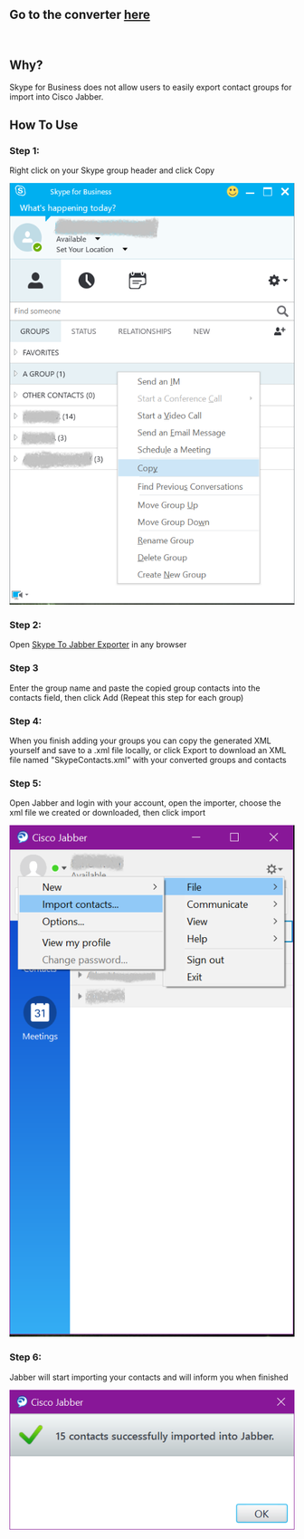 ## Go to the converter [here](https://newb23.github.io/Skype-To-Jabber-Contact-Converter/)
<br>

## Why?

Skype for Business does not allow users to easily export contact groups for import into Cisco Jabber.

## How To Use

### Step 1:

Right click on your Skype group header and click Copy

![Copy contacts group from skype](https://raw.githubusercontent.com/Fahd-Harb/Skype-Contacts-To-Jabber-Extractor/master/S4B_ScreenShoot.png)

### Step 2:

Open [Skype To Jabber Exporter](https://newb23.github.io/Skype-To-Jabber-Contact-Converter/) in any browser

### Step 3

Enter the group name and paste the copied group contacts into the contacts field, then click Add (Repeat this step for each group)

### Step 4:

When you finish adding your groups you can copy the generated XML yourself and save to a .xml file locally, or click Export to download an XML file named "SkypeContacts.xml" with your converted groups and contacts

### Step 5:

Open Jabber and login with your account, open the importer, choose the xml file we created or downloaded, then click import

![Importing Contacts to Jabber](https://raw.githubusercontent.com/Fahd-Harb/Skype-Contacts-To-Jabber-Extractor/master/Jabber%20ScreenShot.png)

### Step 6:
Jabber will start importing your contacts and will inform you when finished

![Skype contacts imported successfully](https://raw.githubusercontent.com/Fahd-Harb/Skype-Contacts-To-Jabber-Extractor/master/Jabber-Success.png)
